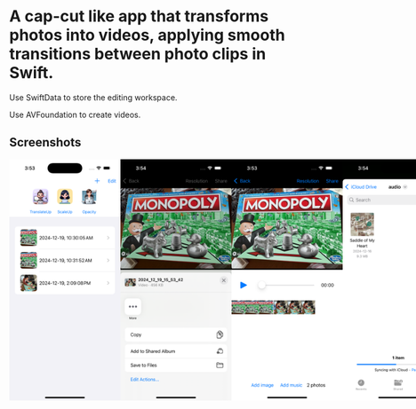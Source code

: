 # A cap-cut like app that transforms photos into videos, applying smooth transitions between photo clips in Swift.

Use SwiftData to store the editing workspace.

Use AVFoundation to create videos.

## Screenshots

<div style="display: flex; justify-content: space-around;">
  <img src="ScreenShots/homepage.png" alt="MainPage" width="200">
  <img src="ScreenShots/share.png" alt="ShareView" width="200">
  <img src="ScreenShots/editing.png" alt="EditingWorkSpace" width="200">
  <img src="ScreenShots/add_audio.png" alt="Add Audio" width="200">
</div>
